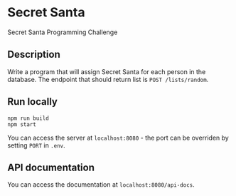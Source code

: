 # Secret Santa
Secret Santa Programming Challenge

## Description
Write a program that will assign Secret Santa for each person in the database.  The endpoint that should return list is `POST /lists/random`.

## Run locally
```
npm run build
npm start
```

You can access the server at `localhost:8080` - the port can be overriden by setting `PORT` in `.env`.

## API documentation

You can access the documentation at `localhost:8080/api-docs`.